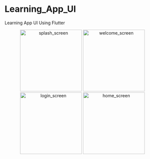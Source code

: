 # Learning_App_UI
Learning App UI Using Flutter

<p align="center">
  <img src="https://github.com/user-attachments/assets/d1fc4489-a734-4327-b39f-e819d482ebde" alt="splash_screen" width="200"/>
  <img src="https://github.com/user-attachments/assets/d10d591d-0ade-41f2-b61e-0f0426b792ad" alt="welcome_screen" width="200"/>
  <img src="https://github.com/user-attachments/assets/31373c85-7aec-403d-8813-23a0a78dcadd" alt="login_screen" width="200"/>
  <img src="https://github.com/user-attachments/assets/c08b84cf-376f-4429-bbf1-9ab64c9eea4a" alt="home_screen" width="200"/>
</p>

